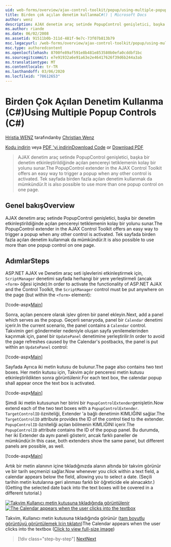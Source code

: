 ```yaml
---
uid: web-forms/overview/ajax-control-toolkit/popup/using-multiple-popup-controls-cs
title: Birden çok açılan denetim kullanmaC#() | Microsoft Docs
author: wenz
description: AJAX denetim araç setinde PopupControl genişletici, başka bir denetim etkinleştirildiğinde açılan pencereyi tetiklemenin kolay bir yolunu sunar. Ayrıca, d... kullanımı da mümkündür.
ms.author: riande
ms.date: 06/02/2008
ms.assetid: 91511b0b-311d-481f-9e7c-73f07b813b79
msc.legacyurl: /web-forms/overview/ajax-control-toolkit/popup/using-multiple-popup-controls-cs
msc.type: authoredcontent
ms.openlocfilehash: 8700fe89af591e8b481e853580b0efa0cddbf1bc
ms.sourcegitcommit: e7e91932a6e91a63e2e46417626f39d6b244a3ab
ms.translationtype: MT
ms.contentlocale: tr-TR
ms.lasthandoff: 03/06/2020
ms.locfileid: "78612653"
---
```

# <a name="using-multiple-popup-controls-c"></a><span data-ttu-id="1534b-104">Birden Çok Açılan Denetim Kullanma (C#)</span><span class="sxs-lookup"><span data-stu-id="1534b-104">Using Multiple Popup Controls (C#)</span></span>

<span data-ttu-id="1534b-105">[Hristia WENZ](https://github.com/wenz) tarafından</span><span class="sxs-lookup"><span data-stu-id="1534b-105">by [Christian Wenz](https://github.com/wenz)</span></span>

<span data-ttu-id="1534b-106">[Kodu indirin](https://download.microsoft.com/download/9/3/f/93f8daea-bebd-4821-833b-95205389c7d0/PopupControl1.cs.zip) veya [PDF 'yi indirin](https://download.microsoft.com/download/2/d/c/2dc10e34-6983-41d4-9c08-f78f5387d32b/popupcontrol1CS.pdf)</span><span class="sxs-lookup"><span data-stu-id="1534b-106">[Download Code](https://download.microsoft.com/download/9/3/f/93f8daea-bebd-4821-833b-95205389c7d0/PopupControl1.cs.zip) or [Download PDF](https://download.microsoft.com/download/2/d/c/2dc10e34-6983-41d4-9c08-f78f5387d32b/popupcontrol1CS.pdf)</span></span>

> <span data-ttu-id="1534b-107">AJAX denetim araç setinde PopupControl genişletici, başka bir denetim etkinleştirildiğinde açılan pencereyi tetiklemenin kolay bir yolunu sunar.</span><span class="sxs-lookup"><span data-stu-id="1534b-107">The PopupControl extender in the AJAX Control Toolkit offers an easy way to trigger a popup when any other control is activated.</span></span> <span data-ttu-id="1534b-108">Tek sayfada birden fazla açılan denetim kullanmak da mümkündür.</span><span class="sxs-lookup"><span data-stu-id="1534b-108">It is also possible to use more than one popup control on one page.</span></span>

## <a name="overview"></a><span data-ttu-id="1534b-109">Genel bakış</span><span class="sxs-lookup"><span data-stu-id="1534b-109">Overview</span></span>

<span data-ttu-id="1534b-110">AJAX denetim araç setinde PopupControl genişletici, başka bir denetim etkinleştirildiğinde açılan pencereyi tetiklemenin kolay bir yolunu sunar.</span><span class="sxs-lookup"><span data-stu-id="1534b-110">The PopupControl extender in the AJAX Control Toolkit offers an easy way to trigger a popup when any other control is activated.</span></span> <span data-ttu-id="1534b-111">Tek sayfada birden fazla açılan denetim kullanmak da mümkündür.</span><span class="sxs-lookup"><span data-stu-id="1534b-111">It is also possible to use more than one popup control on one page.</span></span>

## <a name="steps"></a><span data-ttu-id="1534b-112">Adımlar</span><span class="sxs-lookup"><span data-stu-id="1534b-112">Steps</span></span>

<span data-ttu-id="1534b-113">ASP.NET AJAX ve Denetim araç seti işlevlerini etkinleştirmek için, `ScriptManager` denetimi sayfada herhangi bir yere yerleştirmeli (ancak `<form>` öğesi içinde):</span><span class="sxs-lookup"><span data-stu-id="1534b-113">In order to activate the functionality of ASP.NET AJAX and the Control Toolkit, the `ScriptManager` control must be put anywhere on the page (but within the `<form>` element):</span></span>

[!code-aspx[Main](using-multiple-popup-controls-cs/samples/sample1.aspx)]

<span data-ttu-id="1534b-114">Sonra, açılan pencere olarak işlev gören bir panel ekleyin.</span><span class="sxs-lookup"><span data-stu-id="1534b-114">Next, add a panel which serves as the popup.</span></span> <span data-ttu-id="1534b-115">Geçerli senaryoda, panel bir `Calendar` denetimi içerir.</span><span class="sxs-lookup"><span data-stu-id="1534b-115">In the current scenario, the panel contains a `Calendar` control.</span></span> <span data-ttu-id="1534b-116">Takvimin geri göndermeler nedeniyle oluşan sayfa yenilemelerinden kaçınmak için, panel bir `UpdatePanel` denetimine yerleştirilir:</span><span class="sxs-lookup"><span data-stu-id="1534b-116">In order to avoid the page refreshes caused by the Calendar's postbacks, the panel is put within an `UpdatePanel` control:</span></span>

[!code-aspx[Main](using-multiple-popup-controls-cs/samples/sample2.aspx)]

<span data-ttu-id="1534b-117">Sayfada Ayrıca iki metin kutusu de bulunur.</span><span class="sxs-lookup"><span data-stu-id="1534b-117">The page also contains two text boxes.</span></span> <span data-ttu-id="1534b-118">Her metin kutusu için, Takvim açılır penceresi metin kutusu etkinleştirildikten sonra görüntülenir.</span><span class="sxs-lookup"><span data-stu-id="1534b-118">For each text box, the calendar popup shall appear once the text box is activated.</span></span>

[!code-aspx[Main](using-multiple-popup-controls-cs/samples/sample3.aspx)]

<span data-ttu-id="1534b-119">Şimdi iki metin kutusunun her birini bir `PopupControlExtender`genişletin.</span><span class="sxs-lookup"><span data-stu-id="1534b-119">Now extend each of the two text boxes with a `PopupControlExtender`.</span></span> <span data-ttu-id="1534b-120">`TargetControlID` özniteliği, Extender 'a bağlı denetimin KIMLIĞINI sağlar.</span><span class="sxs-lookup"><span data-stu-id="1534b-120">The `TargetControlID` attribute provides the ID of the control tied to the extender.</span></span> <span data-ttu-id="1534b-121">`PopupControlID` özniteliği açılan bölmenin KIMLIĞINI içerir.</span><span class="sxs-lookup"><span data-stu-id="1534b-121">The `PopupControlID` attribute contains the ID of the popup panel.</span></span> <span data-ttu-id="1534b-122">Bu durumda, her iki Extender da aynı paneli gösterir, ancak farklı paneller de mümkündür.</span><span class="sxs-lookup"><span data-stu-id="1534b-122">In this case, both extenders show the same panel, but different panels are possible, as well.</span></span>

[!code-aspx[Main](using-multiple-popup-controls-cs/samples/sample4.aspx)]

<span data-ttu-id="1534b-123">Artık bir metin alanının içine tıkladığınızda alanın altında bir takvim görünür ve bir tarih seçmenizi sağlar.</span><span class="sxs-lookup"><span data-stu-id="1534b-123">Now whenever you click within a text field, a calendar appears below the field, allowing you to select a date.</span></span> <span data-ttu-id="1534b-124">(Seçili tarihin metin kutularına geri alınması farklı bir öğreticide ele alınacaktır.)</span><span class="sxs-lookup"><span data-stu-id="1534b-124">(Getting the selected date back into the text boxes will be covered in a different tutorial.)</span></span>

<span data-ttu-id="1534b-125">[![Takvim Kullanıcı metin kutusuna tıkladığında görüntülenir](using-multiple-popup-controls-cs/_static/image2.png)](using-multiple-popup-controls-cs/_static/image1.png)</span><span class="sxs-lookup"><span data-stu-id="1534b-125">[![The Calendar appears when the user clicks into the textbox](using-multiple-popup-controls-cs/_static/image2.png)](using-multiple-popup-controls-cs/_static/image1.png)</span></span>

<span data-ttu-id="1534b-126">Takvim, Kullanıcı metin kutusuna tıkladığında görünür ([tam boyutlu görüntüyü görüntülemek Için tıklatın](using-multiple-popup-controls-cs/_static/image3.png))</span><span class="sxs-lookup"><span data-stu-id="1534b-126">The Calendar appears when the user clicks into the textbox ([Click to view full-size image](using-multiple-popup-controls-cs/_static/image3.png))</span></span>

> [!div class="step-by-step"]
> [<span data-ttu-id="1534b-127">Next</span><span class="sxs-lookup"><span data-stu-id="1534b-127">Next</span></span>](handling-postbacks-from-a-popup-control-with-an-updatepanel-cs.md)

